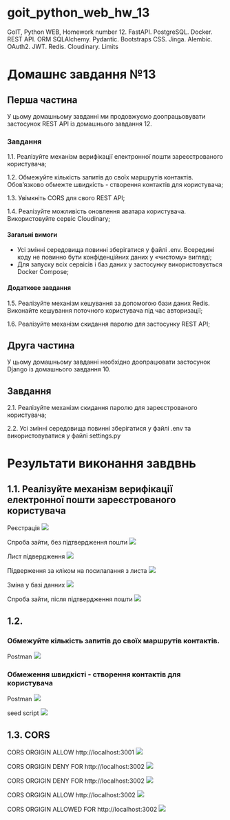# goit_python_web_hw_13
GoIT, Python WEB, Homework number 12. FastAPI. PostgreSQL. Docker. REST API. ORM SQLAlchemy. Pydantic. Bootstraps CSS. Jinga. Alembic. OAuth2. JWT. Redis. Cloudinary. Limits

# Домашнє завдання №13
## Перша частина

У цьому домашньому завданні ми продовжуємо доопрацьовувати застосунок REST API із домашнього завдання 12.

### Завдання

1.1. Реалізуйте механізм верифікації електронної пошти зареєстрованого користувача;

1.2. Обмежуйте кількість запитів до своїх маршрутів контактів. Обов’язково обмежте швидкість - створення контактів для користувача;

1.3. Увімкніть CORS для свого REST API;

1.4. Реалізуйте можливість оновлення аватара користувача. Використовуйте сервіс Cloudinary;


#### Загальні вимоги

- Усі змінні середовища повинні зберігатися у файлі .env. Всередині коду не повинно бути конфіденційних даних у «чистому» вигляді;
- Для запуску всіх сервісів і баз даних у застосунку використовується Docker Compose;

#### Додаткове завдання

1.5. Реалізуйте механізм кешування за допомогою бази даних Redis. Виконайте кешування поточного користувача під час авторизації;

1.6. Реалізуйте механізм скидання паролю для застосунку REST API;

## Друга частина

У цьому домашньому завданні необхідно доопрацювати застосунок Django із домашнього завдання 10.

## Завдання

2.1. Реалізуйте механізм скидання паролю для зареєстрованого користувача;

2.2. Усі змінні середовища повинні зберігатися у файлі .env та використовуватися у файлі settings.py




# Результати виконання завдвнь

## 1.1. Реалізуйте механізм верифікації електронної пошти зареєстрованого користувача

Реєстрація
![](doc/auth-emailconf-01.png)

Спроба зайти, без підтвердження пошти
![](doc/auth-emailconf-05.png)

Лист підвердження
![](doc/auth-emailconf-02.png)

Підверження за кліком на посилалання з листа
![](doc/auth-emailconf-03.png)

Зміна у базі данних
![](doc/auth-emailconf-04.png)

Спроба зайти, після підтвердження пошти
![](doc/auth-emailconf-06.png)


## 1.2. 

### Обмежуйте кількість запитів до своїх маршрутів контактів. 
Postman 
![](doc/limit-contacts-01.png)

### Обмеження швидкісті - створення контактів для користувача
Postman 
![](doc/limit-create-02.png)

seed script
![](doc/limit-create-01.png)


## 1.3. CORS
CORS ORGIGIN ALLOW http://localhost:3001
![](doc/cors-03.png)

CORS ORGIGIN DENY FOR http://localhost:3002
![](doc/cors-01.png)

CORS ORGIGIN DENY FOR http://localhost:3002
![](doc/cors-02.png)

CORS ORGIGIN ALLOW http://localhost:3002
![](doc/cors-04.png)

CORS ORGIGIN ALLOWED FOR http://localhost:3002
![](doc/cors-05.png)


